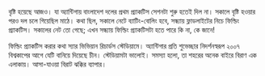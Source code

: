 বৃষ্টি হয়েছে আজও। যা অ্যান্টিগায় বাংলাদেশ দলের প্রথম প্র্যাকটিস সেশনটা শুরু হতেই দিল না। সকালে বৃষ্টি হওয়ার পরও দল চলে গিয়েছিল মাঠে। কথা ছিল, সকালে নেটে ব্যাটিং-বোলিং হবে, সন্ধ্যায় ফ্লাডলাইটের নিচে ফিল্ডিং প্র্যাকটিস। সকালের নেট তো গেছে; এখন সন্ধ্যায় ফিল্ডিং প্র্যাকটিসটা হতে পারে কি না, কে জানে!

ফিল্ডিং প্র্যাকটিস করার কথা স্যার ভিভিয়ান রিচার্ডস স্টেডিয়ামে। অ্যান্টিগার প্রতি শুভেচ্ছার নিদর্শনস্বরূপ ২০০৭ বিশ্বকাপের আগে যেটি বানিয়ে দিয়েছে চীন। স্টেডিয়ামটা ভালোই। সমস্যা হলো, তা শহরের অনেক বাইরে বিরাণ এক এলাকায়। আসা-যাওয়া বিরাট ঝক্কির ব্যাপার।
